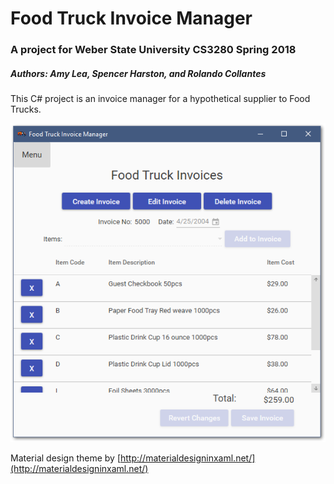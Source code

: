 # Food Truck Invoice Manager

### A project for Weber State University CS3280 Spring 2018

##### Authors: Amy Lea, Spencer Harston, and Rolando Collantes

This C# project is an invoice manager for a hypothetical supplier to Food Trucks.

![Main Window screenshot](main-window.png)

Material design theme by [http://materialdesigninxaml.net/](http://materialdesigninxaml.net/)
